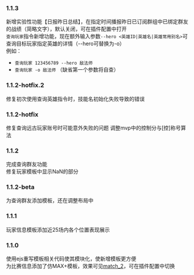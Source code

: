 ### 1.1.3
新增实验性功能【日报昨日总结】，在指定时间播报昨日已订阅群组中已绑定群友的战绩（简略文字），默认关闭，可在插件配置中打开  
`查询玩家`指令新增功能，现在额外输入参数`--hero <英雄ID|英雄名|英雄常用别名>`可查询目标玩家指定英雄的详情（--hero可替换为-o）  
例如：
* `查询玩家 123456789 --hero 敌法师`
* `查询玩家 -o 敌法师` （缺省第一个参数将自查）

### 1.1.2-hotfix.2
修复初次使用查询英雄指令时，技能名初始化失败导致的错误

### 1.1.2-hotfix
修复查询远古玩家账号时可能意外失败的问题
调整mvp中的控制分与[控]称号算法

### 1.1.2
完成查询群友功能  
修复玩家模板中显示NaN的部分  

### 1.1.2-beta
为查询群友添加模板，还在调整布局中  

### 1.1.1
玩家信息模板添加近25场内各个位置表现展示  

### 1.1.0
使用ejs重写模板相关代码使其模块化，使新增模板更方便  
为比赛信息添加了仿MAX+模板，效果可见[match_2](./wiki/match_2)，可在插件配置中切换   